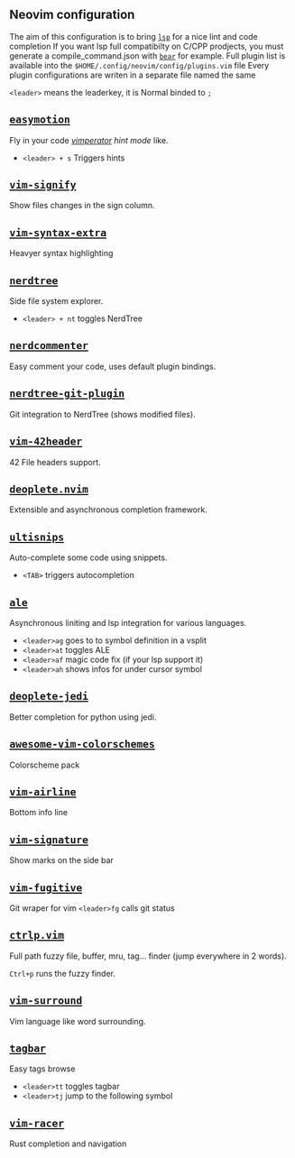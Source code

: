 ## Neovim configuration

The aim of this configuration is to bring [`lsp`](https://microsoft.github.io/language-server-protocol/) for a nice lint and code completion
If you want lsp full compatibilty on C/CPP prodjects, you must generate a compile_command.json with [`bear`](https://github.com/rizsotto/Bear) for example.
Full plugin list is available into the `$HOME/.config/neovim/config/plugins.vim` file
Every plugin configurations are writen in a separate file named the same

`<leader>` means the leaderkey, it is Normal binded to `;`

[`easymotion`](https://github.com/easymotion/vim-easymotion)
-
Fly in your code *[vimperator](http://vimperator.org/vimperator.html) hint mode* like.
- `<leader> + s` Triggers hints

[`vim-signify`](https://github.com/mhinz/vim-signify)
-
Show files changes in the sign column.

[`vim-syntax-extra`](https://github.com/justinmk/vim-syntax-extra)
-
Heavyer syntax highlighting

[`nerdtree`](https://github.com/scrooloose/nerdtree)
-
Side file system explorer.
- `<leader> + nt` toggles NerdTree

[`nerdcommenter`](https://github.com/scrooloose/nerdcommenter)
-
Easy comment your code, uses default plugin bindings.

[`nerdtree-git-plugin`](https://github.com/Xuyuanp/nerdtree-git-plugin)
-
Git integration to NerdTree (shows modified files).

[`vim-42header`](https://github.com/pbondoer/vim-42header)
-
42 File headers support.

[`deoplete.nvim`](https://github.com/Shougo/deoplete.nvim)
-
Extensible and asynchronous completion framework.

[`ultisnips`](https://github.com/SirVer/ultisnips)
-
Auto-complete some code using snippets.
- `<TAB>` triggers autocompletion

[`ale`](https://github.com/w0rp/ale)
-
Asynchronous liniting and lsp integration for various languages.
- `<leader>ag` goes to to symbol definition in a vsplit
- `<leader>at` toggles ALE
- `<leader>af` magic code fix (if your lsp support it)
- `<leader>ah` shows infos for under cursor symbol

[`deoplete-jedi`](https://github.com/zchee/deoplete-jedi)
-
Better completion for python using jedi.

[`awesome-vim-colorschemes`](https://github.com/rafi/awesome-vim-colorschemes)
-
Colorscheme pack

[`vim-airline`](https://github.com/vim-airline/vim-airline)
-
Bottom info line

[`vim-signature`](https://github.com/kshenoy/vim-signature)
-
Show marks on the side bar

[`vim-fugitive`](https://github.com/tpope/vim-fugitive)
-
Git wraper for vim
`<leader>fg` calls git status

[`ctrlp.vim`](https://github.com/ctrlpvim/ctrlp.vim)
-
Full path fuzzy file, buffer, mru, tag... finder (jump everywhere in 2 words).

`Ctrl+p` runs the fuzzy finder.

[`vim-surround`](https://github.com/tpope/vim-surround)
-
Vim language like word surrounding.

[`tagbar`](https://github.com/majutsushi/tagbar)
-
Easy tags browse
- `<leader>tt` toggles tagbar
- `<leader>tj` jump to the following symbol

[`vim-racer`](https://github.com/racer-rust/vim-racer)
-
Rust completion and navigation
